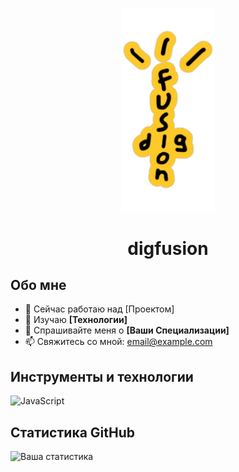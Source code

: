 <p align="center">
  <img src="media/digfusionYellow.PNG" alt="Logo" width="150">
</p>

<h1 align="center">digfusion</h1>

## Обо мне

- 🔭 Сейчас работаю над [Проектом]
- 🌱 Изучаю **[Технологии]**
- 💬 Спрашивайте меня о **[Ваши Специализации]**
- 📫 Свяжитесь со мной: [email@example.com](mailto:email@example.com)

## Инструменты и технологии

![JavaScript](https://img.shields.io/badge/-JavaScript-F7DF1E?style=for-the-badge&logo=javascript&logoColor=black)

## Статистика GitHub

![Ваша статистика](https://github-readme-stats.vercel.app/api?qu1z3x&show_icons=true&theme=radical)
